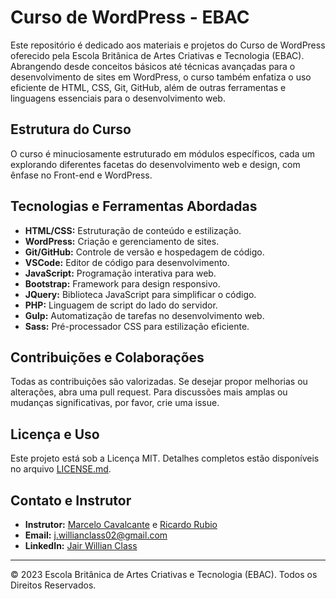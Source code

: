 # Curso de WordPress - EBAC

Este repositório é dedicado aos materiais e projetos do Curso de WordPress oferecido pela Escola Britânica de Artes Criativas e Tecnologia (EBAC). Abrangendo desde conceitos básicos até técnicas avançadas para o desenvolvimento de sites em WordPress, o curso também enfatiza o uso eficiente de HTML, CSS, Git, GitHub, além de outras ferramentas e linguagens essenciais para o desenvolvimento web.

## Estrutura do Curso

O curso é minuciosamente estruturado em módulos específicos, cada um explorando diferentes facetas do desenvolvimento web e design, com ênfase no Front-end e WordPress.

## Tecnologias e Ferramentas Abordadas

- **HTML/CSS:** Estruturação de conteúdo e estilização.
- **WordPress:** Criação e gerenciamento de sites.
- **Git/GitHub:** Controle de versão e hospedagem de código.
- **VSCode:** Editor de código para desenvolvimento.
- **JavaScript:** Programação interativa para web.
- **Bootstrap:** Framework para design responsivo.
- **JQuery:** Biblioteca JavaScript para simplificar o código.
- **PHP:** Linguagem de script do lado do servidor.
- **Gulp:** Automatização de tarefas no desenvolvimento web.
- **Sass:** Pré-processador CSS para estilização eficiente.

## Contribuições e Colaborações

Todas as contribuições são valorizadas. Se desejar propor melhorias ou alterações, abra uma pull request. Para discussões mais amplas ou mudanças significativas, por favor, crie uma issue.

## Licença e Uso

Este projeto está sob a Licença MIT. Detalhes completos estão disponíveis no arquivo [LICENSE.md](LICENSE.md).

## Contato e Instrutor

- **Instrutor:** [Marcelo Cavalcante](https://www.linkedin.com/in/cavalcantemarcelo/) e [Ricardo Rubio](https://www.linkedin.com/in/ricardorubiopereira/)
- **Email:** [j.willianclass02@gmail.com](mailto:j.willianclass02@gmail.com)
- **LinkedIn:** [Jair Willian Class](https://www.linkedin.com/in/jairwillianclass/)

---

© 2023 Escola Britânica de Artes Criativas e Tecnologia (EBAC). Todos os Direitos Reservados.
